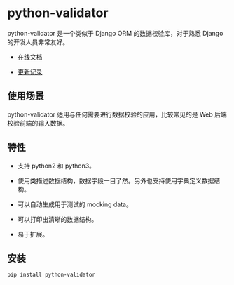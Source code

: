 # python-validator

python-validator 是一个类似于 Django ORM 的数据校验库，对于熟悉 Django 的开发人员非常友好。

- [在线文档](https://ausaki.github.io/python-validator/)

- [更新记录](https://ausaki.github.io/python-validator/history/)

## 使用场景

python-validator 适用与任何需要进行数据校验的应用，比较常见的是 Web 后端校验前端的输入数据。

## 特性

- 支持 python2 和 python3。

- 使用类描述数据结构，数据字段一目了然。另外也支持使用字典定义数据结构。

- 可以自动生成用于测试的 mocking data。

- 可以打印出清晰的数据结构。

- 易于扩展。


## 安装

`pip install python-validator`




